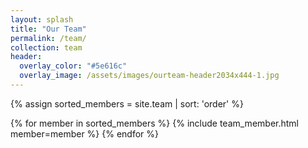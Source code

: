 ```yaml
---
layout: splash
title: "Our Team"
permalink: /team/
collection: team
header:
  overlay_color: "#5e616c"
  overlay_image: /assets/images/ourteam-header2034x444-1.jpg
---
```


<html>
{% assign sorted_members = site.team | sort: 'order' %}

{% for member in sorted_members %}
    {% include team_member.html member=member %}
{% endfor %}
</html>
